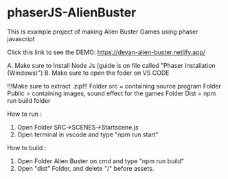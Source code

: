 # phaserJS-AlienBuster
This is example project of making Alien Buster Games using phaser javascript 

Click this link to see the DEMO:
https://devan-alien-buster.netlify.app/

A. Make sure to Install Node Js (guide is on file called "Phaser Installation (Windows)")
B. Make sure to open the foder on VS CODE

!!!Make sure to extract .zip!!!
Folder src = containing source program
Folder Public = containing images, sound effect for the games
Folder Dist = npm run build folder

How to run :
1. Open Folder SRC->SCENES->Startscene.js
2. Open terminal in vscode and type "npm run start"

How to build :
1. Open Folder Alien Buster on cmd and type "npm run build"
2. Open "dist" Folder, and delete "/" before assets.

